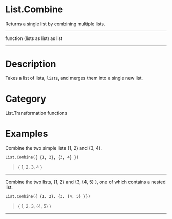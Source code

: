 ﻿# List.Combine
Returns a single list by combining multiple lists.
***
function (lists as list) as list
***
# Description 
Takes a list of lists, <code>lists</code>, and merges them into a single new list.
# Category 
List.Transformation functions
# Examples 
Combine the two simple lists {1, 2} and {3, 4}.
```
List.Combine({ {1, 2}, {3, 4} })
```
> {
    1,
    2,
    3,
    4
}
***
Combine the two lists, {1, 2} and {3, {4, 5} }, one of which contains a nested list.
```
List.Combine({ {1, 2}, {3, {4, 5} }})
```
> {
    1,
    2,
    3, {4,
        5}
}
***
